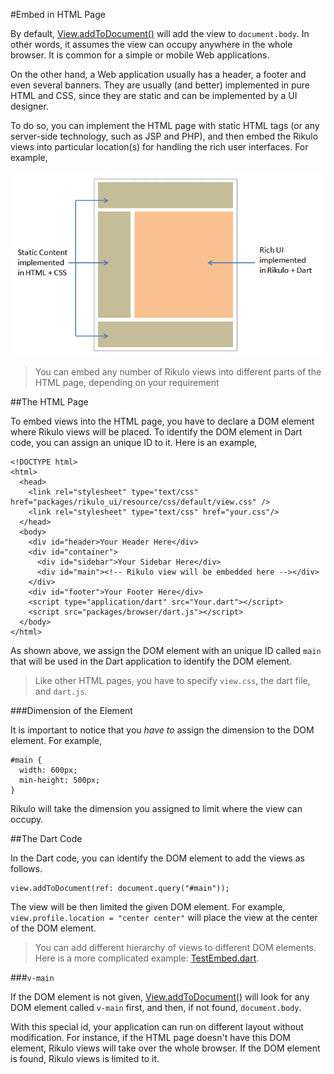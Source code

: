 #Embed in HTML Page

By default, [View.addToDocument()](api:view) will add the view to `document.body`. In other words, it assumes the view can occupy anywhere in the whole browser. It is common for a simple or mobile Web applications. 

On the other hand, a Web application usually has a header, a footer and even several banners. They are usually (and better) implemented in pure HTML and CSS, since they are static and can be implemented by a UI designer.

To do so, you can implement the HTML page with static HTML tags (or any server-side technology, such as JSP and PHP), and then embed the Rikulo views into particular location(s) for handling the rich user interfaces. For example,

![Embed in HTML page](embedInHTMLPage.png?raw=true)

> You can embed any number of Rikulo views into different parts of the HTML page, depending on your requirement

##The HTML Page

To embed views into the HTML page, you have to declare a DOM element where Rikulo views will be placed. To identify the DOM element in Dart code, you can assign an unique ID to it. Here is an example,

    <!DOCTYPE html>
    <html>
      <head>
        <link rel="stylesheet" type="text/css" href="packages/rikulo_ui/resource/css/default/view.css" />
        <link rel="stylesheet" type="text/css" href="your.css"/>
      </head>
      <body>
        <div id="header>Your Header Here</div>
        <div id="container">
          <div id="sidebar">Your Sidebar Here</div>
          <div id="main"><!-- Rikulo view will be embedded here --></div>
        </div>
        <div id="footer">Your Footer Here</div>
        <script type="application/dart" src="Your.dart"></script>
        <script src="packages/browser/dart.js"></script>
      </body>
    </html>

As shown above, we assign the DOM element with an unique ID called `main` that will be used in the Dart application to identify the DOM element.

> Like other HTML pages, you have to specify `view.css`, the dart file, and `dart.js`.

###Dimension of the Element

It is important to notice that you *have to* assign the dimension to the DOM element. For example,

    #main {
      width: 600px;
      min-height: 500px;
    }

Rikulo will take the dimension you assigned to limit where the view can occupy.

##The Dart Code

In the Dart code, you can identify the DOM element to add the views as follows.

    view.addToDocument(ref: document.query("#main"));

The view will be then limited the given DOM element. For example, `view.profile.location = "center center"` will place the view at the center of the DOM element.

> You can add different hierarchy of views to different DOM elements. Here is a more complicated example: [TestEmbed.dart](source:test).

###`v-main`

If the DOM element is not given, [View.addToDocument()](api:view) will look for any DOM element called `v-main` first, and then, if not found, `document.body`.

With this special id, your application can run on different layout without modification. For instance, if the HTML page doesn't have this DOM element, Rikulo views will take over the whole browser. If the DOM element is found, Rikulo views is limited to it.
